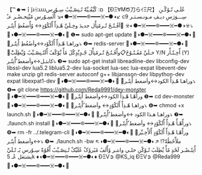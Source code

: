 【℡☻➥┇ȷ̈ɹබ̈ɹɹɹɹם:
کْيِّفُـيِّةّ تٌـنِصّـيِّبً سِـوٌرس 【ÐΞ∀MԾ刀らｲΞ尺】 عٌلَـى تٌـوٌکْـنِ
↙️◑●━☠️━━━❊━━━☠️━●◐↘️
أّلَسِـوٌرسِ مًيِّنِحـضًـر عـٌ c9
سِـــوَرَسِ ديـفِ مـونـسـتـر
☣️◑●━☠️━━━❊━━━☠️━●◐☣️
🔹أفُـتٌـحً تٌـرمًنِأّل جديدَ وخِـلَيِّ هّـذِأّ أّلَکْوٌدٍ↔️
وٌأّضغُطِ أّنِتٌـر⤵️
💠◑●━☠️━━━❊━━━☠️━●◐💠
❶➥  sudo apt-get update
💠◑●━☠️━━━❊━━━☠️━●◐💠
🔹وراهـا هّـذِأّ أّلَکْوٌد↔️وأضُغُطِ أّنِتٌـر⤵️
❷➥  redis-server
💠◑●━☠️━━━❊━━━☠️━●◐💠
🔹خـلَيِّ مًفُـتٌـوٌحً📋وأّفُـتٌـحً تٌـرمًنِأّلَ جّـدٍيِّدٍکْلَ مًأّ يِّوٌکْفُ أّلَتٌـنِصّـيِّبً وٌيِّطِلَبًْ Y/N أّخِـتٌـأّر (Y) كابتـل↔️وأضغط ٌأّنِتٌـر⤵️
❸➥  sudo apt-get install libreadline-dev libconfig-dev libssl-dev lua5.2 liblua5.2-dev lua-socket lua-sec lua-expat libevent-dev make unzip git redis-server autoconf g++ libjansson-dev libpython-dev expat libexpat1-dev
💠◑●━☠️━━━❊━━━☠️━●◐💠
🔹وراهـا هّـذِأّ الكود↔️وأضغط أّنِتٌـر⤵️
❹➥  git clone https://github.com/Reda9991/dev-monster
💠◑●━☠️━━━❊━━━☠️━●◐💠
🔹ورأّهّـا هّـذِأّ الكود↔️وأضغط أّنِتٌـر 
❺➥  cd dev-monster
💠◑●━☠️━━━❊━━━☠️━●◐💠
🔹وراهـا هّـذِأّ أّلَکْوٌدٍ↔️
وأضغط ٌأّنِتٌـر⤵️
❻➥  chmod +x launch.sh
💠◑●━☠️━━━❊━━━☠️━●◐💠
🔹وراهـا هـذا الكود ↔️وأضغط ٌأّنِتٌـر⤵️
❼➥  ./launch.sh install
💠◑●━☠️━━━❊━━━☠️━●◐💠
🔹ورأّهّـأّ هّـذِأّ أّلَکْوٌدٍ↔️
وأضغط ٌأّنِتٌـر⤵️
❽➥ rm -fr ../.telegram-cli
💠◑●━☠️━━━❊━━━☠️━●◐💠
🔹ورأّهّـا هّـذِأّ أّلَکْوٌدٍ أّلَأّخِـيِّر ↔️وأضغط أّنِتٌـر⤵️
❾➥  ./launch.sh -bw
↖️◑●━☠️━━━❊━━━☠️━●◐↗️
⁉️ملَأّحًظُةّ أّنِتٌـضًـر لَحًدٍ مًأّ يِّطِلَبً تٌـوٌکْنِ خلـي وانتـر وٌأّلَفُ مًبًروٌکْ عٌلَيِّکْ تٌـنِصّـيِّبً أّقُوٌةّ سِـوٌرسِ بًـ تٌـلَيِّ يشتغل عٌـ 5k 
♦️◑●━☠️━━━❊━━━☠️━●◐♦️
ÐΞV➲ @KS_iq
ÐΞV➲ @Reda999
🔶◑●━☠️━━━❊━━━☠️━●◐🔶
